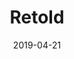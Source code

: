 ---
layout: post
title:  "Retold"
date:   2019-04-21
categories: Theatre
type: Lighting
thumbnail: 
org: Oberlin Musical Theatre Association
show-type: Musical
role: Lighting Design and Board Operator
start: 2019-04-14
rank: 
---